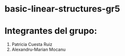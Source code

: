 # basic-linear-structures-gr5

# Integrantes del grupo:
1. Patricia Cuesta Ruiz
2. Alexandru-Marian Mocanu

